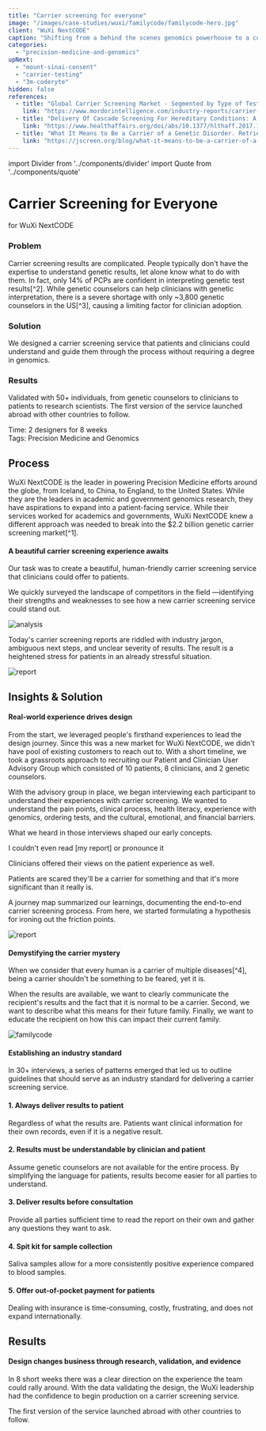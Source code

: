```yaml
---
title: "Carrier screening for everyone"
image: "/images/case-studies/wuxi/familycode/familycode-hero.jpg"
client: "WuXi NextCODE"
caption: "Shifting from a behind the scenes genomics powerhouse to a consumer-friendly service."
categories:
  - "precision-medicine-and-genomics"
upNext:
  - "mount-sinai-consent"
  - "carrier-testing"
  - "3m-coderyte"
hidden: false
references:
  - title: "Global Carrier Screening Market - Segmented by Type of Test, Disease, and Geography - Growth, Trends and Forecasts. Retrieved July 24, 2018, from "
    link: "https://www.mordorintelligence.com/industry-reports/carrier-screening-market"
  - title: "Delivery Of Cascade Screening For Hereditary Conditions: A Scoping Review Of The Literature. Retrieved July 24, 2018, from "
    link: "https://www.healthaffairs.org/doi/abs/10.1377/hlthaff.2017.1630"
  - title: "What It Means to Be a Carrier of a Genetic Disorder. Retrieved July 24, 2018, from"
    link: "https://jscreen.org/blog/what-it-means-to-be-a-carrier-of-a-genetic-disorder/"
---
```


import Divider from '../components/divider'
import Quote from '../components/quote'

# Carrier Screening for Everyone
for WuXi NextCODE

### Problem

Carrier screening results are complicated. People typically don't have the expertise to understand genetic results, let alone know what to do with them. In fact, only 14% of PCPs are confident in interpreting genetic test results[^2]. While genetic counselors can help clinicians with genetic interpretation, there is a severe shortage with only ~3,800 genetic counselors in the US[^3], causing a limiting factor for clinician adoption.

### Solution

We designed a carrier screening service that patients and clinicians could understand and guide them through the process without requiring a degree in genomics.

### Results

Validated with 50+ individuals, from genetic counselors to clinicians to patients to research scientists. The first version of the service launched abroad with other countries to follow.

<span class="text--uppercase text--gray text--bold text--spacing">Time:</span> 2 designers for 8 weeks
<br /><span class="text--uppercase text--gray text--bold text--spacing">Tags:</span> Precision Medicine and Genomics

<Divider />

## Process

WuXi NextCODE is the leader in powering Precision Medicine efforts around the globe, from Iceland, to China, to England, to the United States. While they are the leaders in academic and government genomics research, they have aspirations to expand into a patient-facing service. While their services worked for academics and governments, WuXi NextCODE knew a different approach was needed to break into the $2.2 billion genetic carrier screening market[^1].

#### A beautiful carrier screening experience awaits

Our task was to create a beautiful, human-friendly carrier screening service that clinicians could offer to patients.

We quickly surveyed the landscape of competitors in the field &mdash;identifying their strengths and weaknesses to see how a new carrier screening service could stand out.

![analysis](/images/case-studies/wuxi/familycode/familycode-competitive-analysis.jpg)

Today's carrier screening reports are riddled with industry jargon, ambiguous next steps, and unclear severity of results. The result is a heightened stress for patients in an already stressful situation.

![report](/images/case-studies/wuxi/familycode/familycode-report.jpg)

<Divider />

## Insights & Solution

#### Real-world experience drives design

From the start, we leveraged people's firsthand experiences to lead the design journey. Since this was a new market for WuXi NextCODE, we didn't have pool of existing customers to reach out to. With a short timeline, we took a grassroots approach to recruiting our Patient and Clinician User Advisory Group which consisted of 10 patients, 8 clinicians, and 2 genetic counselors.

With the advisory group in place, we began interviewing each participant to understand their experiences with carrier screening. We wanted to understand the pain points, clinical process, health literacy, experience with genomics, ordering tests, and the cultural, emotional, and financial barriers.

What we heard in those interviews shaped our early concepts.

<Quote quotee="Patient" quoteeSub="">I couldn't even read [my report] or pronounce it</Quote>

Clinicians offered their views on the patient experience as well.

<Quote quotee="Clinician" quoteeSub="">Patients are scared they'll be a carrier for something and that it's more significant than it really is.</Quote>

A journey map summarized our learnings, documenting the end-to-end carrier screening process. From here, we started formulating a hypothesis for ironing out the friction points.

![report](/images/case-studies/wuxi/familycode/familycode-journey-map.jpg)

#### Demystifying the carrier mystery

When we consider that every human is a carrier of multiple diseases[^4], being a carrier shouldn't be something to be feared, yet it is.

When the results are available, we want to clearly communicate the recipient's results and the fact that it is normal to be a carrier. Second, we want to describe what this means for their future family. Finally, we want to educate the recipient on how this can impact their current family.

![familycode](/images/case-studies/wuxi/familycode/familycode-mockup2.jpg)

#### Establishing an industry standard

In 30+ interviews, a series of patterns emerged that led us to outline guidelines that should serve as an industry standard for delivering a carrier screening service.

#### 1. Always deliver results to patient

Regardless of what the results are. Patients want clinical information for their own records, even if it is a negative result.

#### 2. Results must be understandable by clinician and patient

Assume genetic counselors are not available for the entire process. By simplifying the language for patients, results become easier for all parties to understand.

#### 3. Deliver results before consultation

Provide all parties sufficient time to read the report on their own and gather any questions they want to ask.

#### 4. Spit kit for sample collection

Saliva samples allow for a more consistently positive experience compared to blood samples.

#### 5. Offer out-of-pocket payment for patients

Dealing with insurance is time-consuming, costly, frustrating, and does not expand internationally.

<Divider />

## Results

#### Design changes business through research, validation, and evidence

In 8 short weeks there was a clear direction on the experience the team could rally around. With the data validating the design, the WuXi leadership had the confidence to begin production on a carrier screening service.

The first version of the service launched abroad with other countries to follow.
